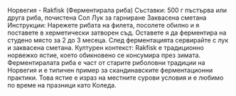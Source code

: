 Норвегия - Rakfisk (Ферментирала риба)
Съставки:
500 г пъстърва или друга риба, почистена
Сол
Лук за гарниране
Заквасена сметана
Инструкции:
Нарежете рибата на филета, посолете обилно и я поставете в херметически затворен съд.
Оставете я да ферментира на студено място за 2 до 3 месеца.
След ферментацията сервирайте с лук и заквасена сметана.
Културен контекст:
Rakfisk е традиционно норвежко ястие, което обикновено се консумира през зимата. Ферментиралата риба е част от старите риболовни традиции на Норвегия и е типичен пример за скандинавските ферментационни практики. Това ястие е израз на местните сурови условия и е любимо по време на празници като Коледа.